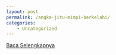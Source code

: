 ```yaml
---
layout: post
permalink: /angka-jitu-mimpi-berkelahi/
categories:
    - Uncategorized
---
```


[Baca Selengkapnya](/04)
